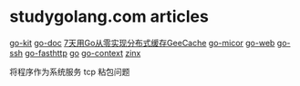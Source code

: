 # studygolang.com articles

[go-kit](https://www.hwholiday.com/2020/go_kit_11/)
[go-doc](https://github.com/developer-learning/learning-golang)
[7天用Go从零实现分布式缓存GeeCache](https://geektutu.com/post/geecache.html)
[go-micor](https://note.mogutou.xyz/category/go-micro)
[go-web](https://studygolang.com/articles/21656)
[go-ssh](https://www.codercto.com/soft/d/262.html)
[go-fasthttp](https://www.codercto.com/soft/d/106.html)
[go](https://www.cnblogs.com/hualou/)
[go-context](https://www.cnblogs.com/li-peng/p/11249478.html)
[zinx](https://segmentfault.com/a/1190000019336126)

将程序作为系统服务
tcp 粘包问题

